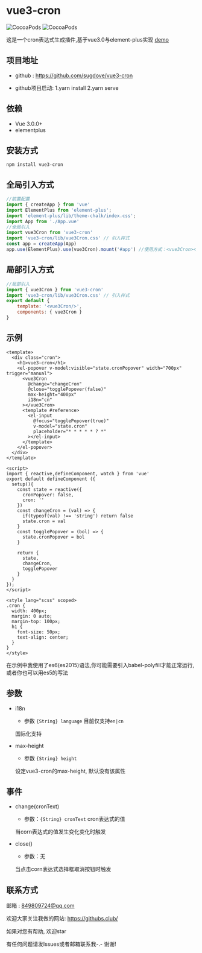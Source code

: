 # vue3-cron

![CocoaPods](https://img.shields.io/npm/dt/vue3-cron.svg)
![CocoaPods](https://img.shields.io/npm/v/vue3-cron.svg)


这是一个cron表达式生成插件,基于vue3.0与element-plus实现
[demo](https://githubs.club/vue3-cron/)

## 项目地址

- github : https://github.com/sugdove/vue3-cron

- github项目启动: 1.yarn install 2.yarn serve

## 依赖
- Vue 3.0.0+
- elementplus

## 安装方式
```
npm install vue3-cron
```

## 全局引入方式
```javascript
//前置配置
import { createApp } from 'vue'
import ElementPlus from 'element-plus';
import 'element-plus/lib/theme-chalk/index.css';
import App from './App.vue'
//全局引入
import vue3Cron from 'vue3-cron' 
import 'vue3-cron/lib/vue3Cron.css' // 引入样式
const app = createApp(App)
app.use(ElementPlus).use(vue3Cron).mount('#app') //使用方式：<vue3Cron></vue3Cron>
```
## 局部引入方式
```javascript
//局部引入
import { vue3Cron } from 'vue3-cron'
import 'vue3-cron/lib/vue3Cron.css' // 引入样式
export default {
    template: '<vue3Cron/>',
    components: { vue3Cron }
}
```
## 示例
```vue
<template>
  <div class="cron">
    <h1>vue3-cron</h1>
    <el-popover v-model:visible="state.cronPopover" width="700px" trigger="manual">
      <vue3Cron
        @change="changeCron"
        @close="togglePopover(false)"
        max-height="400px"
        i18n="cn"
      ></vue3Cron>
      <template #reference>
        <el-input
          @focus="togglePopover(true)"
          v-model="state.cron"
          placeholder="* * * * * ? *"
        ></el-input>
      </template>
    </el-popover>
  </div>
</template>

<script>
import { reactive,defineComponent, watch } from 'vue'
export default defineComponent ({
  setup(){
    const state = reactive({
      cronPopover: false,
      cron: ''
    })
    const changeCron = (val) => {
      if(typeof(val) !== 'string') return false
      state.cron = val
    }
    const togglePopover = (bol) => {
      state.cronPopover = bol
    }
    
    return {
      state,
      changeCron,
      togglePopover
    }
  }
});
</script>

<style lang="scss" scoped>
.cron {
  width: 400px;
  margin: 0 auto;
  margin-top: 100px;
  h1 {
    font-size: 50px;
    text-align: center;
  }
}
</style>

```

在示例中我使用了es6(es2015)语法,你可能需要引入babel-polyfill才能正常运行,或者你也可以用es5的写法

## 参数

- i18n

    - 参数 `{String} language` 目前仅支持`en|cn`
    
    国际化支持

- max-height

    - 参数 `{String} height` 
    
    设定vue3-cron的max-height, 默认没有该属性

## 事件
- change(cronText)

    - 参数：`{String} cronText` cron表达式的值
    
    当corn表达式的值发生变化变化时触发
    
- close()

    - 参数：无
    
    当点击corn表达式选择框取消按钮时触发
    
## 联系方式

邮箱 : 849809724@qq.com

欢迎大家关注我做的网站: https://githubs.club/

如果对您有帮助, 欢迎star

有任何问题请发Issues或者邮箱联系我-.-  谢谢!